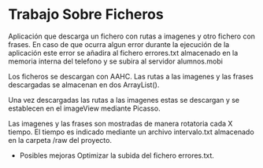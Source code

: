 # Trabajo Sobre Ficheros

Aplicación que descarga un fichero con rutas a imagenes y otro fichero con frases. En caso de que ocurra algun error durante la ejecución de la aplicación este error se añadira al fichero errores.txt almacenado en la memoria interna del telefono y se subira al servidor alumnos.mobi

Los ficheros se descargan con AAHC. Las rutas a las imagenes y las frases descargadas se almacenan en dos ArrayList<String>().
  
Una vez descargadas las rutas a las imagenes estas se descargan y se establecen en el imageView mediante Picasso.
  
Las imagenes y las frases son mostradas de manera rotatoria cada X tiempo. El tiempo es indicado mediante un archivo intervalo.txt almacenado en la carpeta /raw del proyecto.

* Posibles mejoras
Optimizar la subida del fichero errores.txt.
